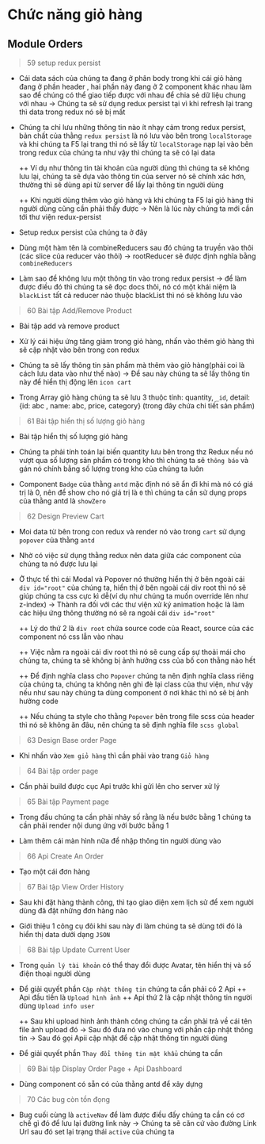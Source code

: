 # Chức năng giỏ hàng

## Module Orders

> 59 setup redux persist

- Cái data sách của chúng ta đang ở phân body trong khi cái giỏ hàng đang ở phần header , hai phần này đang ở 2 component khác nhau làm sao để chúng có thể giao tiếp được với nhau để chia sẻ dữ liệu chung với nhau -> Chúng ta sẽ sử dụng redux persist tại vì khi refresh lại trang thì data trong redux nó sẽ bị mất

- Chúng ta chỉ lưu những thông tin nào ít nhạy cảm trong redux persist, bản chất của thằng `redux persist` là nó lưu vào bên trong `localStorage` và khi chúng ta F5 lại trang thì nó sẽ lấy từ `localStorage` nạp lại vào bên trong redux của chúng ta như vậy thì chúng ta sẽ có lại data

  ++ Ví dụ như thông tin tài khoản của người dùng thì chúng ta sẽ không lưu lại, chúng ta sẽ dựa vào thông tin của server nó sẽ chính xác hơn, thường thì sẽ dùng api từ server để lấy lại thông tin người dùng

  ++ Khi người dùng thêm vào giỏ hàng và khi chúng ta F5 lại giỏ hàng thì người dùng cũng cần phải thấy được -> Nên là lúc này chúng ta mới cần tới thư viện redux-persist

- Setup redux persist của chúng ta ở đây

- Dùng một hàm tên là combineReducers sau đó chúng ta truyền vào thôi (các slice của reducer vào thôi) -> rootReducer sẽ được định nghĩa bằng `combineReducers`

- Làm sao để không lưu một thông tin vào trong redux persist -> để làm được điều đó thì chúng ta sẽ đọc docs thôi, nó có một khái niệm là `blackList` tất cả reducer nào thuộc blackList thì nó sẽ không lưu vào

> 60 Bài tập Add/Remove Product

- Bài tập add và remove product

- Xử lý cái hiệu ứng tăng giảm trong giỏ hàng, nhấn vào thêm giỏ hàng thì sẽ cập nhật vào bên trong con redux

- Chúng ta sẽ lấy thông tin sản phẩm mà thêm vào giỏ hàng(phải coi là cách lưu data vào như thế nào) -> Để sau này chúng ta sẽ lấy thông tin này để hiển thị động lên `icon cart`

- Trong Array giỏ hàng chúng ta sẽ lưu 3 thuộc tính: quantity, `_id`, detail: {id: abc , name: abc, price, category} (trong đây chứa chi tiết sản phẩm)

> 61 Bài tập hiển thị số lượng giỏ hàng

- Bài tập hiển thị số lượng giỏ hàng

- Chúng ta phải tính toán lại biến quantity lưu bên trong thz Redux nếu nó vượt qua số lượng sản phẩm có trong kho thì chúng ta sẽ `thông báo` và gán nó chính bằng số lượng trong kho của chúng ta luôn

- Component `Badge` của thằng `antd` mặc định nó sẽ ẩn đi khi mà nó có giá trị là 0, nên để show cho nó giá trị là `0` thì chúng ta cần sử dụng props của thằng antd là `showZero`

> 62 Design Preview Cart

- Moi data từ bên trong con redux và render nó vào trong `cart` sử dụng `popover` của thằng `antd`

- Nhờ có việc sử dụng thằng redux nên data giữa các component của chúng ta nó được lưu lại

- Ở thực tế thì cái Modal và Popover nó thường hiển thị ở bên ngoài cái `div id="root"` của chúng ta, hiển thị ở bên ngoài cái div root thì nó sẽ giúp chúng ta css cực kì dễ(ví dụ như chúng ta muốn override lên như z-index) -> Thành ra đối với các thư viện xử ký animation hoặc là làm các hiệu ứng thông thường nó sẽ ra ngoài cái `div id="root"`

  ++ Lý do thứ 2 là `div root` chứa source code của React, source của các component nó css lẫn vào nhau

  ++ Việc nằm ra ngoài cái div root thì nó sẽ cung cấp sự thoải mái cho chúng ta, chúng ta sẽ không bị ảnh hưởng css của bố con thằng nào hết

  ++ Để định nghĩa class cho `Popover` chúng ta nên định nghĩa class riêng của chúng ta, chúng ta không nên ghi đè lại class của thư viện, như vậy nếu như sau này chúng ta dùng component ở nơi khác thì nó sẽ bị ảnh hưởng code

  ++ Nếu chúng ta style cho thằng `Popover` bên trong file scss của header thì nó sẽ không ăn đâu, nên chúng ta sẽ định nghĩa file `scss global`

> 63 Design Base order Page

- Khi nhấn vào `Xem giỏ hàng` thì cần phải vào trang `Giỏ hàng`

> 64 Bài tập order page

- Cần phải build được cục Api trước khi gửi lên cho server xử lý

> 65 Bài tập Payment page

- Trong đầu chúng ta cần phải nhảy số rằng là nếu bước bằng 1 chúng ta cần phải render nội dung ứng với bước bằng 1

- Làm thêm cái màn hình nữa để nhập thông tin người dùng vào

> 66 Api Create An Order

- Tạo một cái đơn hàng

> 67 Bài tập View Order History

- Sau khi đặt hàng thành công, thì tạo giao diện xem lịch sử để xem người dùng đã đặt những đơn hàng nào

- Giới thiệu 1 công cụ đôi khi sau này đi làm chúng ta sẽ dùng tới đó là hiển thị data dưới dạng `JSON`

> 68 Bài tập Update Current User

- Trong `quản lý tài khoản` có thể thay đổi được Avatar, tên hiển thị và số điện thoại người dùng

- Để giải quyết phần `Cập nhật thông tin` chúng ta cần phải có 2 Api
  ++ Api đầu tiền là `Upload hình ảnh`
  ++ Api thứ 2 là cập nhật thông tin người dùng `Upload info user`

  ++ Sau khi upload hình ảnh thành công chúng ta cần phải trả về cái tên file ảnh upload đó -> Sau đó đưa nó vào chung với phần cập nhật thông tin -> Sau đó gọi Apii cập nhật để cập nhật thông tin người dùng

- Để giải quyết phần `Thay đổi thông tin mật khẩu` chúng ta cần

> 69 Bài tập Display Order Page + Api Dashboard

- Dùng component có sẵn có của thằng antd để xây dựng

> 70 Các bug còn tồn đọng

- Bug cuối cùng là `activeNav` để làm được điều đấy chúng ta cần có cơ chế gì đó để lưu lại đường link này -> Chúng ta sẽ căn cứ vào đường Link Url sau đó set lại trạng thái `active` của chúng ta
